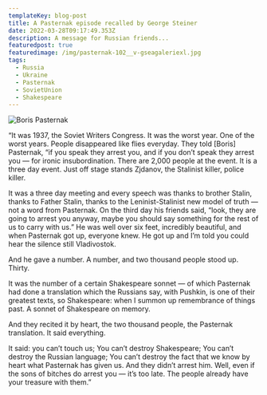 ```yaml
---
templateKey: blog-post
title: A Pasternak episode recalled by George Steiner
date: 2022-03-28T09:17:49.353Z
description: A message for Russian friends...
featuredpost: true
featuredimage: /img/pasternak-102__v-gseagaleriexl.jpg
tags:
  - Russia
  - Ukraine
  - Pasternak
  - SovietUnion
  - Shakespeare
---
```

<!--StartFragment-->

![Boris Pasternak](/img/pasternak-102__v-gseagaleriexl.jpg "Boris Pasternak")

“It was 1937, the Soviet Writers Congress. It was the worst year. One of the worst years. People disappeared like flies everyday. They told \[Boris] Pasternak, “if you speak they arrest you, and if you don’t speak they arrest you — for ironic insubordination. There are 2,000 people at the event. It is a three day event. Just off stage stands Zjdanov, the Stalinist killer, police killer. 

It was a three day meeting and every speech was thanks to brother Stalin, thanks to Father Stalin, thanks to the Leninist-Stalinist new model of truth — not a word from Pasternak. On the third day his friends said, “look, they are going to arrest you anyway, maybe you should say something for the rest of us to carry with us.” He was well over six feet, incredibly beautiful, and when Pasternak got up, everyone knew. He got up and I’m told you could hear the silence still Vladivostok. 

And he gave a number. A number, and two thousand people stood up. Thirty. 

It was the number of a certain Shakespeare sonnet — of which Pasternak had done a translation which the Russians say, with Pushkin, is one of their greatest texts, so Shakespeare: when I summon up remembrance of things past. A sonnet of Shakespeare on memory. 

And they recited it by heart, the two thousand people, the Pasternak translation. It said everything. 

It said: you can’t touch us; You can’t destroy Shakespeare; You can’t destroy the Russian language; You can’t destroy the fact that we know by heart what Pasternak has given us. And they didn’t arrest him. Well, even if the sons of bitches do arrest you — it’s too late. The people already have your treasure with them.”

<!--EndFragment-->